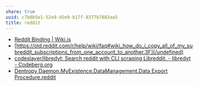 ```yaml
---
share: true
uuid: c7b0b5e1-52e9-45e9-b17f-8377b7883aa5
title: reddit
---
```

* [Reddit Binding | Wiki.js](https://wiki.dentropydaemon.io/dentropydaemon/social-media-singularity/reddit)
* [https://old.reddit.com/r/help/wiki/faq#wiki_how_do_i_copy_all_of_my_subreddit_subscriptions_from_one_account_to_another.3F](/undefined)
* [codeslayer/libredyt: Search reddit with CLI scraping Libreddit. - libredyt - Codeberg.org](https://codeberg.org/codeslayer/libredyt)
* [Dentropy Daemon.MyExistence.DataManagement.Data Export Procedure.reddit](/2ddae3c6-92e8-454e-8eee-5ebb62930fff)